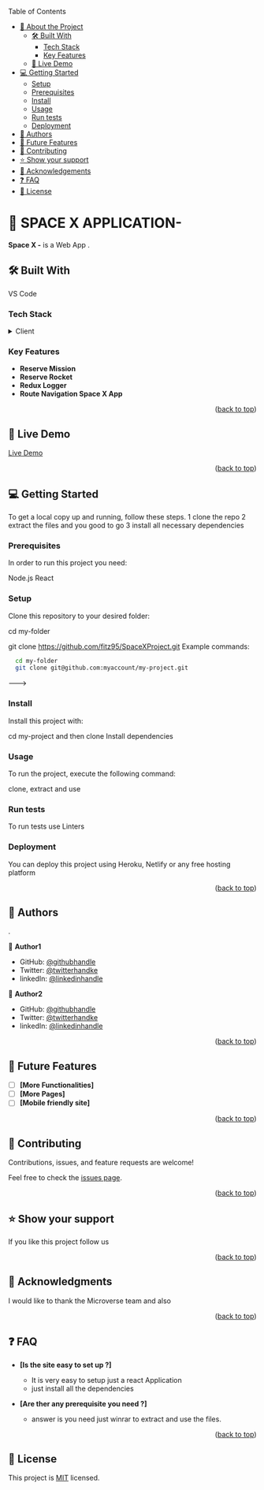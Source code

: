 Table of Contents

- [📖 About the Project](#about-project)
  - [🛠 Built With](#built-with)
    - [Tech Stack](#tech-stack)
    - [Key Features](#key-features)
  - [🚀 Live Demo](#live-demo)
- [💻 Getting Started](#getting-started)
  - [Setup](#setup)
  - [Prerequisites](#prerequisites)
  - [Install](#install)
  - [Usage](#usage)
  - [Run tests](#run-tests)
  - [Deployment](#triangular_flag_on_post-deployment)
- [👥 Authors](#authors)
- [🔭 Future Features](#future-features)
- [🤝 Contributing](#contributing)
- [⭐️ Show your support](#support)
- [🙏 Acknowledgements](#acknowledgements)
- [❓ FAQ](#faq)
- [📝 License](#license)

# 📖 SPACE X APPLICATION- <a name="about-project"></a>

**Space X  -** is a Web App .

## 🛠 Built With <a name="built-with"></a>

VS Code

### Tech Stack <a name="tech-stack"></a>

<details>
  <summary>Client</summary>
  <ul>
    <li>HTML</li>
    <li>CSS</li>
    <li>JSX</li>
    <li>React</li>
    <li>Redux</li>
  </ul>
</details>

### Key Features <a name="key-features"></a>

- **Reserve Mission**
- **Reserve Rocket**
- **Redux Logger**
- **Route Navigation Space X App**


<p align="right">(<a href="#readme-top">back to top</a>)</p>

## 🚀 Live Demo <a name="live-demo"></a>

[Live Demo](https://spacexdemo.onrender.com/)


<p align="right">(<a href="#readme-top">back to top</a>)</p>

## 💻 Getting Started <a name="getting-started"></a>

To get a local copy up and running, follow these steps.
1 clone the repo
2 extract the files and you good to go
3 install all necessary dependencies

### Prerequisites

In order to run this project you need:

Node.js
React 

### Setup

Clone this repository to your desired folder:

cd my-folder

git clone https://github.com/fitz95/SpaceXProject.git
Example commands:

```sh
  cd my-folder
  git clone git@github.com:myaccount/my-project.git
```

--->

### Install

Install this project with:

cd my-project
and then clone
Install dependencies

### Usage

To run the project, execute the following command:

clone, extract and use

### Run tests

To run tests use Linters

### Deployment

You can deploy this project using Heroku, Netlify or any free hosting platform

<p align="right">(<a href="#readme-top">back to top</a>)</p>

## 👥 Authors <a name="authors"></a>

.

👤 **Author1**

- GitHub: [@githubhandle](https://github.com/fitz95/)
- Twitter: [@twitterhandke](https://twitter.com/nsonggerald/)
- linkedIn: [@linkedinhandle](https://www.linkedin.com/in/nsong-asoh/)

👤 **Author2**

- GitHub: [@githubhandle](https://github.com/oyhpnayiaw/)
- Twitter: [@twitterhandke](https://twitter.com/oyhpnayiaw/)
- linkedIn: [@linkedinhandle](https://www.linkedin.com/in/oyhpnayiaw/)

<p align="right">(<a href="#readme-top">back to top</a>)</p>

## 🔭 Future Features <a name="future-features"></a>

- [ ] **[More Functionalities]**
- [ ] **[More Pages]**
- [ ] **[Mobile friendly site]**

<p align="right">(<a href="#readme-top">back to top</a>)</p>

## 🤝 Contributing <a name="contributing"></a>

Contributions, issues, and feature requests are welcome!

Feel free to check the [issues page](../../issues/).

<p align="right">(<a href="#readme-top">back to top</a>)</p>

## ⭐️ Show your support <a name="support"></a>

If you like this project follow us

<p align="right">(<a href="#readme-top">back to top</a>)</p>

## 🙏 Acknowledgments <a name="acknowledgements"></a>

I would like to thank the Microverse team and also

<p align="right">(<a href="#readme-top">back to top</a>)</p>

## ❓ FAQ <a name="faq"></a>

- **[Is the site easy to set up ?]**

  - It is very easy to setup just a react Application
  - just install all the dependencies

- **[Are ther any prerequisite you need ?]**

  - answer is you need just winrar to extract and use the files.

<p align="right">(<a href="#readme-top">back to top</a>)</p>

## 📝 License <a name="license"></a>

This project is [MIT](./LICENSE) licensed.
